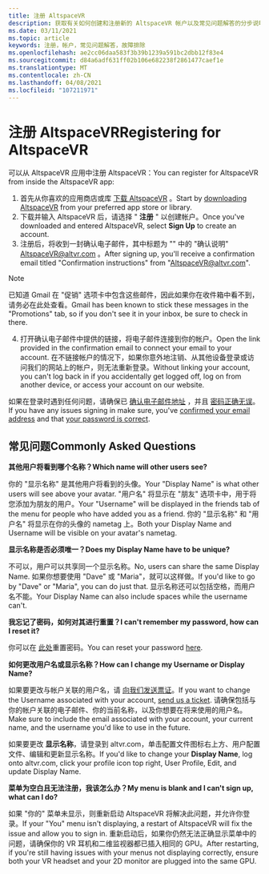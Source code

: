 ```yaml
---
title: 注册 AltspaceVR
description: 获取有关如何创建和注册新的 AltspaceVR 帐户以及常见问题解答的分步说明。
ms.date: 03/11/2021
ms.topic: article
keywords: 注册，帐户，常见问题解答，故障排除
ms.openlocfilehash: ae2cc06daa583f3b39b1239a591bc2dbb12f83e4
ms.sourcegitcommit: d84a6adf631ff02b106e682238f2861477caef1e
ms.translationtype: MT
ms.contentlocale: zh-CN
ms.lasthandoff: 04/08/2021
ms.locfileid: "107211971"
---
```

# <a name="registering-for-altspacevr"></a><span data-ttu-id="67ffd-104">注册 AltspaceVR</span><span class="sxs-lookup"><span data-stu-id="67ffd-104">Registering for AltspaceVR</span></span>

<span data-ttu-id="67ffd-105">可以从 AltspaceVR 应用中注册 AltspaceVR：</span><span class="sxs-lookup"><span data-stu-id="67ffd-105">You can register for AltspaceVR from inside the AltspaceVR app:</span></span>

1. <span data-ttu-id="67ffd-106">首先从你喜欢的应用商店或库 [下载 AltspaceVR](https://altvr.com/getaltspacevr) 。</span><span class="sxs-lookup"><span data-stu-id="67ffd-106">Start by [downloading AltspaceVR](https://altvr.com/getaltspacevr) from your preferred app store or library.</span></span> 
2. <span data-ttu-id="67ffd-107">下载并输入 AltspaceVR 后，请选择 " **注册** " 以创建帐户。</span><span class="sxs-lookup"><span data-stu-id="67ffd-107">Once you've downloaded and entered AltspaceVR, select **Sign Up** to create an account.</span></span>
3. <span data-ttu-id="67ffd-108">注册后，将收到一封确认电子邮件，其中标题为 "" 中的 "确认说明" AltspaceVR@altvr.com 。</span><span class="sxs-lookup"><span data-stu-id="67ffd-108">After signing up, you'll receive a confirmation email titled "Confirmation instructions" from "AltspaceVR@altvr.com".</span></span> 

> [!NOTE]
> <span data-ttu-id="67ffd-109">已知道 Gmail 在 "促销" 选项卡中包含这些邮件，因此如果你在收件箱中看不到，请务必在此处查看。</span><span class="sxs-lookup"><span data-stu-id="67ffd-109">Gmail has been known to stick these messages in the "Promotions" tab, so if you don't see it in your inbox, be sure to check in there.</span></span>

4. <span data-ttu-id="67ffd-110">打开确认电子邮件中提供的链接，将电子邮件连接到你的帐户。</span><span class="sxs-lookup"><span data-stu-id="67ffd-110">Open the link provided in the confirmation email to connect your email to your account.</span></span> <span data-ttu-id="67ffd-111">在不链接帐户的情况下，如果你意外地注销、从其他设备登录或访问我们的网站上的帐户，则无法重新登录。</span><span class="sxs-lookup"><span data-stu-id="67ffd-111">Without linking your account, you can't log back in if you accidentally get logged off, log on from another device, or access your account on our website.</span></span>

<span data-ttu-id="67ffd-112">如果在登录时遇到任何问题，请确保已 [确认电子邮件地址](https://account.altvr.com/users/confirmation/new) ，并且 [密码正确无误](https://account.altvr.com/users/password/new)。</span><span class="sxs-lookup"><span data-stu-id="67ffd-112">If you have any issues signing in make sure, you've [confirmed your email address](https://account.altvr.com/users/confirmation/new) and that [your password is correct](https://account.altvr.com/users/password/new).</span></span>

## <a name="commonly-asked-questions"></a><span data-ttu-id="67ffd-113">常见问题</span><span class="sxs-lookup"><span data-stu-id="67ffd-113">Commonly Asked Questions</span></span>

<span data-ttu-id="67ffd-114">**其他用户将看到哪个名称？**</span><span class="sxs-lookup"><span data-stu-id="67ffd-114">**Which name will other users see?**</span></span>

<span data-ttu-id="67ffd-115">你的 "显示名称" 是其他用户将看到的头像。</span><span class="sxs-lookup"><span data-stu-id="67ffd-115">Your "Display Name" is what other users will see above your avatar.</span></span> <span data-ttu-id="67ffd-116">"用户名" 将显示在 "朋友" 选项卡中，用于将您添加为朋友的用户。</span><span class="sxs-lookup"><span data-stu-id="67ffd-116">Your "Username" will be displayed in the friends tab of the menu for people who have added you as a friend.</span></span> <span data-ttu-id="67ffd-117">你的 "显示名称" 和 "用户名" 将显示在你的头像的 nametag 上。</span><span class="sxs-lookup"><span data-stu-id="67ffd-117">Both your Display Name and Username will be visible on your avatar's nametag.</span></span>

<span data-ttu-id="67ffd-118">**显示名称是否必须唯一？**</span><span class="sxs-lookup"><span data-stu-id="67ffd-118">**Does my Display Name have to be unique?**</span></span>
 
<span data-ttu-id="67ffd-119">不可以，用户可以共享同一个显示名称。</span><span class="sxs-lookup"><span data-stu-id="67ffd-119">No, users can share the same Display Name.</span></span> <span data-ttu-id="67ffd-120">如果你想要使用 "Dave" 或 "Maria"，就可以这样做。</span><span class="sxs-lookup"><span data-stu-id="67ffd-120">If you'd like to go by "Dave" or "Maria", you can do just that.</span></span> <span data-ttu-id="67ffd-121">显示名称还可以包括空格，而用户名不能。</span><span class="sxs-lookup"><span data-stu-id="67ffd-121">Your Display Name can also include spaces while the username can't.</span></span>

<span data-ttu-id="67ffd-122">**我忘记了密码，如何对其进行重置？**</span><span class="sxs-lookup"><span data-stu-id="67ffd-122">**I can't remember my password, how can I reset it?**</span></span>

<span data-ttu-id="67ffd-123">你可以在 [此处](https://account.altvr.com/users/password/new)重置密码。</span><span class="sxs-lookup"><span data-stu-id="67ffd-123">You can reset your password [here](https://account.altvr.com/users/password/new).</span></span>

<span data-ttu-id="67ffd-124">**如何更改用户名或显示名称？**</span><span class="sxs-lookup"><span data-stu-id="67ffd-124">**How can I change my Username or Display Name?**</span></span>

<span data-ttu-id="67ffd-125">如果要更改与帐户关联的用户名，请 [向我们发送票证](https://help.altvr.com/hc/requests/new)。</span><span class="sxs-lookup"><span data-stu-id="67ffd-125">If you want to change the Username associated with your account, [send us a ticket](https://help.altvr.com/hc/requests/new).</span></span> <span data-ttu-id="67ffd-126">请确保包括与你的帐户关联的电子邮件、你的当前名称，以及你想要在将来使用的用户名。</span><span class="sxs-lookup"><span data-stu-id="67ffd-126">Make sure to include the email associated with your account, your current name, and the username you'd like to use in the future.</span></span>

<span data-ttu-id="67ffd-127">如果要更改 **显示名称**，请登录到 altvr.com，单击配置文件图标右上方、用户配置文件、编辑和更新显示名称。</span><span class="sxs-lookup"><span data-stu-id="67ffd-127">If you'd like to change your **Display Name**, log onto altvr.com, click your profile icon top right, User Profile, Edit, and update Display Name.</span></span>

<span data-ttu-id="67ffd-128">**菜单为空白且无法注册，我该怎么办？**</span><span class="sxs-lookup"><span data-stu-id="67ffd-128">**My menu is blank and I can't sign up, what can I do?**</span></span>

<span data-ttu-id="67ffd-129">如果 "你的" 菜单未显示，则重新启动 AltspaceVR 将解决此问题，并允许你登录。</span><span class="sxs-lookup"><span data-stu-id="67ffd-129">If your "You" menu isn't displaying, a restart of AltspaceVR will fix the issue and allow you to sign in.</span></span> <span data-ttu-id="67ffd-130">重新启动后，如果你仍然无法正确显示菜单中的问题，请确保你的 VR 耳机和二维监视器都已插入相同的 GPU。</span><span class="sxs-lookup"><span data-stu-id="67ffd-130">After restarting, if you're still having issues with your menus not displaying correctly, ensure both your VR headset and your 2D monitor are plugged into the same GPU.</span></span>